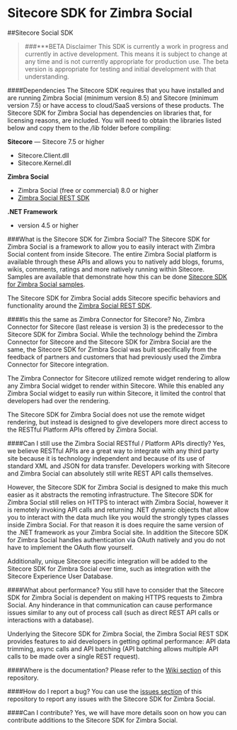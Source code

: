 # Sitecore SDK for Zimbra Social
##Sitecore Social SDK
>###***BETA Disclaimer
This SDK is currently a work in progress and currently in active development.  This means it is subject to change at any time and is not currently appropriate for production use.  The beta version is appropriate for testing and initial development with that understanding.

####Dependencies
The Sitecore SDK requires that you have installed and are running Zimbra Social (minimum version 8.5) and Sitecore (minimum version 7.5) or have access to cloud/SaaS versions of these products.  The Sitecore SDK for Zimbra Social has dependencies on libraries that, for licensing reasons, are included.  You will need to obtain the libraries listed below and copy them to the */lib* folder before compiling:

**Sitecore**
— Sitecore 7.5 or higher
- Sitecore.Client.dll
- Sitecore.Kernel.dll

**Zimbra Social**
- Zimbra Social (free or commercial) 8.0 or higher
- [Zimbra Social REST SDK](https://github.com/Zimbra/Social-Rest-SDK/)

**.NET Framework**
- version 4.5 or higher

###What is the Sitecore SDK for Zimbra Social?
The Sitecore SDK for Zimbra Social is a framework to allow you to easily interact with Zimbra Social content from inside Sitecore. The entire Zimbra Social platform is available through these APIs and allows you to natively add blogs, forums, wikis, comments, ratings and more natively running within Sitecore. Samples are available that demonstrate how this can be done [Sitecore SDK for Zimbra Social samples](https://github.com/Zimbra/Social-SitecoreSDK-Samples).

The Sitecore SDK for Zimbra Social adds Sitecore specific behaviors and functionality around the [Zimbra Social REST SDK](https://github.com/Zimbra/Social-Rest-SDK/).

####Is this the same as Zimbra Connector for Sitecore?
No, Zimbra Connector for Sitecore (last release is version 3) is the predecessor to the Sitecore SDK for Zimbra Social. While the technology behind the Zimbra Connector for Sitecore and the Sitecore SDK for Zimbra Social are the same, the Sitecore SDK for Zimbra Social was built specifically from the feedback of partners and customers that had previously used the Zimbra Connector for Sitecore integration. 

The Zimbra Connector for Sitecore utilized remote widget rendering to allow any Zimbra Social widget to render within Sitecore. While this enabled any Zimbra Social widget to easily run within Sitecore, it limited the control that developers had over the rendering.

The Sitecore SDK for Zimbra Social does not use the remote widget rendering, but instead is designed to give developers more direct access to the RESTful Platform APIs offered by Zimbra Social. 

####Can I still use the Zimbra Social RESTful / Platform APIs directly?
Yes, we believe RESTful APIs are a great way to integrate with any third party site because it is technology independent and because of its use of standard XML and JSON for data transfer. Developers working with Sitecore and Zimbra Social can absolutely still write REST API calls themselves.

However, the Sitecore SDK for Zimbra Social is designed to make this much easier as it abstracts the remoting infrastructure. The Sitecore SDK for Zimbra Social still relies on HTTPS to interact with Zimbra Social, however it is remotely invoking API calls and returning .NET dynamic objects that allow you to interact with the data much like you would the strongly types classes inside Zimbra Social. For that reason it is does require the same version of the .NET framework as your Zimbra Social site. In addition the Sitecore SDK for Zimbra Social handles authentication via OAuth natively and you do not have to implement the OAuth flow yourself.

Additionally, unique Sitecore specific integration will be added to the Sitecore SDK for Zimbra Social over time, such as integration with the Sitecore Experience User Database.

####What about performance?
You still have to consider that the Sitecore SDK for Zimbra Social is dependent on making HTTPS requests to Zimbra Social. Any hinderance in that communication can cause performance issues similar to any out of process call (such as direct REST API calls or interactions with a database).

Underlying the Sitecore SDK for Zimbra Social, the Zimbra Social REST SDK provides features to aid developers in getting optimal performance: API data trimming, async calls and API batching (API batching allows multiple API calls to be made over a single REST request).

####Where is the documentation?
Please refer to the [Wiki section](https://github.com/Zimbra/Social-Sitecore-SDK/wiki) of this repository.

####How do I report a bug?
You can use the [issues section](https://github.com/Zimbra/Social-Sitecore-SDK/issues) of this repository to report any issues with the Sitecore SDK for Zimbra Social.

####Can I contribute?
Yes, we will have more details soon on how you can contribute additions to the Sitecore SDK for Zimbra Social.